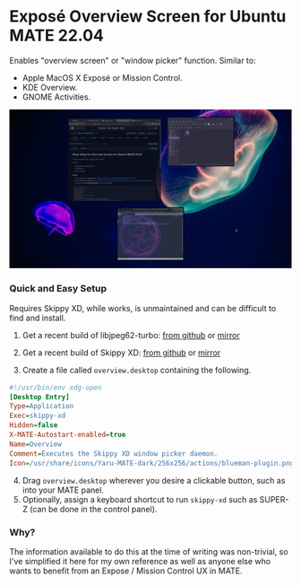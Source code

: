 # Exposé Overview Screen for Ubuntu MATE 22.04

Enables "overview screen" or "window picker" function. Similar to:

* Apple MacOS X Exposé or Mission Control.
* KDE Overview.
* GNOME Activities.

![screenshot](https://github.com/gnat/expose-ubuntu-mate/blob/main/screenshot.png)

### Quick and Easy Setup

Requires Skippy XD, while works, is unmaintained and can be difficult to find and install.

1. Get a recent build of libjpeg62-turbo: [from github](https://github.com/gnat/expose-ubuntu-mate/raw/main/deb/libjpeg62-turbo_2.1.2-1_amd64.deb) or [mirror](https://packages.debian.org/sid/amd64/libjpeg62-turbo/download)

2. Get a recent build of Skippy XD: [from github](https://github.com/gnat/expose-ubuntu-mate/raw/main/deb/skippy-xd_0.5.1_amd64.deb) or [mirror](http://mxrepo.com/mx/testrepo/pool/test/s/skippy-xd/skippy-xd_0.5.1~git20160429~mx19_amd64.deb)

3. Create a file called `overview.desktop` containing the following.

```ini
#!/usr/bin/env xdg-open
[Desktop Entry]
Type=Application
Exec=skippy-xd
Hidden=false
X-MATE-Autostart-enabled=true
Name=Overview
Comment=Executes the Skippy XD window picker daemon.
Icon=/usr/share/icons/Yaru-MATE-dark/256x256/actions/blueman-plugin.png
```
4. Drag `overview.desktop` wherever you desire a clickable button, such as into your MATE panel.
5. Optionally, assign a keyboard shortcut to run `skippy-xd` such as SUPER-Z (can be done in the control panel).

### Why?

The information available to do this at the time of writing was non-trivial, so I've simplified it here for my own reference as well as anyone else who wants to benefit from an Expose / Mission Control UX in MATE.
